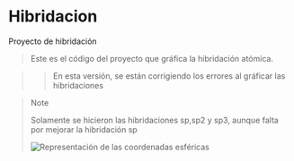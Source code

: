 # Hibridacion
Proyecto de hibridación
>Este es el código del proyecto que gráfica la hibridación atómica.

>>En esta versión, se están corrigiendo los errores al gráficar las hibridaciones

>>[!NOTE]
>>Solamente se hicieron las hibridaciones sp,sp2 y sp3, aunque falta por mejorar la hibridación sp
>>
>>   ![Representación de las coordenadas esféricas](https://github.com/JoseAdrianRodriguezGonzalez/Hibridacion/blob/main/assets/The-point-A-on-spherical-plane_Q320.jpg)
